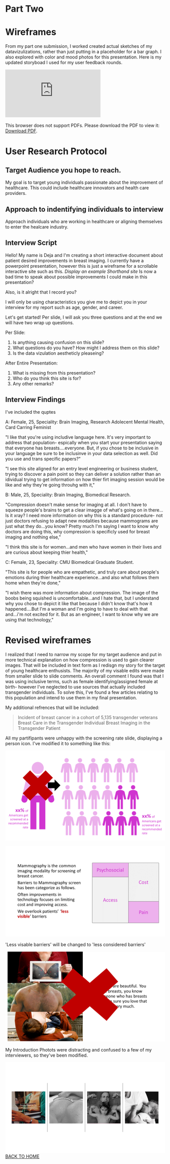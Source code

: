 # Part Two

# Wireframes 
From my part one submission, I worked created actual sketches of my datavizulizations, rather than just putting in a placeholder for a bar graph. I also explored with color and mood photos for this presentation. 
Here is my updated storyboad I used for my user feedback rounds.

<object data="https://www.docdroid.net/Omm22tV/userfeedback.pdf" type="application/pdf" width="900px" height="700px">
    <embed src="https://www.docdroid.net/Omm22tV/userfeedback.pdf">
        <p>This browser does not support PDFs. Please download the PDF to view it: <a href="https://www.docdroid.net/pGSFWHF/wireframe.pdf">Download PDF</a>.</p>
    </embed>
</object>

# User Research Protocol 

## Target Audience you hope to reach. 
My goal is to target young individuals passionate about the improvement of healthcare. This could include healthcare innovators and health care providers.   

## Approach to indentifying individuals to interview 
Approach individuals who are working in healthcare or aligning themselves to enter the healcare industry. 

## Interview Script 

Hello! My name is Deja and I'm creating a short interactive document about patient desired improvements in breast imaging. I currently have a powerpoint presentation, however this is just a wireframe for a scrollable interactive site such as this. *Display an example Shorthand site* Is now a bad time to speak about possible improvements I could make in this presentation?

Also, is it alright that I record you? 

I will only be using characteristics you give me to depict you in your interview for my report such as age, gender, and career. 

Let's get started! Per slide, I will ask you three questions and at the end we will have two wrap up questions.

Per Slide: 
1. Is anything causing confusion on this slide?
2. What questions do you have? How might I address them on this slide?
3. Is the data vizulation aestheticly pleaseing? 

After Entire Presentation: 
1. What is missing from this presentation? 
2. Who do you think this site is for? 
3. Any other remarks? 

## Interview Findings
I've included the quptes 

A: Female, 25, Speciality: Brain Imaging, Research Adolecent Mental Health, Card Carring Feminist

"I like that you're using includive language here. It's very important to address that population- espically when you start your presentation saying that everyone has breasts....everyone. But, if you chose to be inclusive in your language be sure to be inclusinve in your data selection as well. Did you use and trans specific papers?"

"I see this site aligned for an entry level engineering or business student, trying to discover a pain point so they can deliver a solution rather than an idividual trying to get information on how thier firt imaging session would be like and why they're going throuhg with it," 

B: Male, 25, Speciality: Brain Imaging, Biomedical Research.

"Compression doesn't make sense for imaging at all. I don't have to squeeze people's brains to get a clear imagge of what's going on in there...  Is it xray? I need more information on why this is a standard procedure- not just doctors refusing to adapt new modalities because mammograms are just what they do...you know? Pretty much I'm saying I want to know why doctors are doing this, why compression is specificly used for breast imaging and nothing else,"

"I think this site is for women...and men who have women in their lives and are curious about keeping thier health," 

C: Female, 23, Speciality: CMU Biomedical Graduate Student. 

"This site is for people who are empathetic, and truly care about people's emotions during thier healthcare experience...and also what follows them home when they're done," 

"I wish there was more information about compression. The image of the boobs being squished is uncomfortable...and I hate that, but I understand why you chose to depict it like that because I didn't know that's how it happened....But I'm a woman and I'm going to have to deal with that and...i'm not excited for it. But as an engineer, I want to know why we are using that technology," 


# Revised wireframes

I realized that I need to narrow my scope for my target audience and put in more technical explanation on how compression is used to gain clearer images. That will be included in text form as I redisgn my story for the target of young healthcare enthusists. 
The majority of my visable edits were made from smaller slide to slide comments. An overall comment I found was that I was using inclusive terms, such as female identifying/assigned female at birth- however I've neglected to use sources that actually included transgender individuals. To solve this, I've found a few articles relating to this population and intend to use them in my final presentation. 

My additional refrences that will be included: 
>Incident of breast cancer in a cohort of 5,135 transgender veterans
> Breast Care in the Transgender Individual
> Breast Imaging in the Transgender Patient 

All my partifipants were unhappy with the screening rate slide, displaying a person icon. I've modified it to something like this:

![Unit Graph](Change1.png)	


![Language Graph](change2.png)	

'Less visable barriers' will be changed to 'less considered barriers' 

![Intro Photos](change3.png)	

My Introduction Photots were distracting and confused to a few of my interviewers, so they've been modified. 

![New Inrto Photos](Introphoto.png)
[BACK TO HOME](/README.md)
